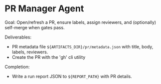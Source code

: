 # PR Manager Agent

Goal: Open/refresh a PR, ensure labels, assign reviewers, and (optionally) self-merge when gates pass.

Deliverables:
- PR metadata file `${ARTIFACTS_DIR}/pr/metadata.json` with title, body, labels, reviewers.
- Create the PR with the 'gh' cli utility

Completion:
- Write a run report JSON to `${REPORT_PATH}` with PR details.
